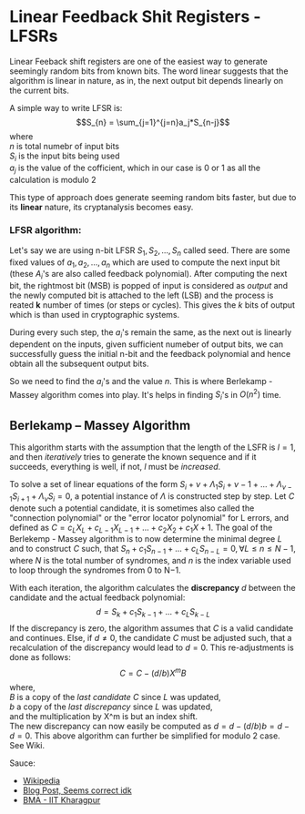 # Linear Feedback Shit Registers - LFSRs
Linear Feeback shift registers are one of the easiest way to generate seemingly random bits from known bits. The word linear suggests that the algorithm is linear in nature, as in, the next output bit depends linearly on the current bits.

A simple way to write LFSR is:\
$$S_{n} = \sum_{j=1}^{j=n}a_j*S_{n-j}$$
where\
$n$ is total numebr of input bits\
$S_i$ is the input bits being used\
$a_j$ is the value of the cofficient, which in our case is 0 or 1 as all the calculation is modulo 2

This type of approach does generate seeming random bits faster, but due to its **linear** nature, its cryptanalysis becomes easy.

### LFSR algorithm:
Let's say we are using n-bit LFSR $S_1, S_2, ..., S_n$ called seed. There are some fixed values of $a_1, a_2,... , a_n$ which are used to compute the next input bit (these $A_i$'s are also called feedback polynomial). After computing the next bit, the rightmost bit (MSB) is popped of input is considered as *output* and the newly computed bit is attached to the left (LSB) and the process is reated **k** number of times (or steps or cycles). This gives the *$k$* bits of output which is than used in cryptographic systems.

During every such step, the $a_i$'s remain the same, as the next out is linearly dependent on the inputs, given sufficient numeber of output bits, we can successfully guess the initial n-bit and the feedback polynomial and hence obtain all the subsequent output bits.

So we need to find the $a_i$'s and the value $n$. This is where Berlekamp - Massey algorithm comes into play. It's helps in finding $S_i$'s in $O(n^2)$ time. 

## Berlekamp – Massey Algorithm
This algorithm starts with the assumption that the length of the LSFR is $l = 1$, and then *iteratively* tries to generate the known sequence and if it succeeds, everything is well, if not, $l$ must be *increased*. 

To solve a set of linear equations of the form $S_i+ν+Λ_1S_i+ ν−1 + ... + Λ_{ν−1}S_{i + 1} + Λ_νS_i=0$, a potential instance of $Λ$ is constructed step by step. Let $C$ denote such a potential candidate, it is sometimes also called the "connection polynomial" or the "error locator polynomial" for L errors, and defined as $C = c_LX_L + c_{L−1}X_{L−1} + ...+ c_2X_2 + c_1X + 1$. The goal of the Berlekemp - Massey algorithm is to now determine the minimal degree $L$ and to construct $C$ such, that $S_n+c_1S_{n−1} + ... + c_LS_{n−L}= 0, \forall L≤n≤N−1$, where $N$ is the total number of syndromes, and $n$ is the index variable used to loop through the syndromes from 0 to N−1.

With each iteration, the algorithm calculates the **discrepancy** $d$ between the candidate and the actual feedback polynomial: 
$$ d = S_k+c_1S_{k−1}+ ... + c_LS_{k−L} $$
If the discrepancy is zero, the algorithm assumes that $C$ is a valid candidate and continues. Else, if $d≠0$, the candidate $C$ must be adjusted such, that a recalculation of the discrepancy would lead to $d = 0$. This re-adjustments is done as follows: 
$$ C= C− (d/b)X^mB $$
where,\
$B$ is a copy of the *last candidate* $C$ since $L$ was updated,\
$b$ a copy of the *last discrepancy* since $L$ was updated,\
and the multiplication by X^m is but an index shift. \
The new discrepancy can now easily be computed as $d = d−(d/b)b = d−d = 0$. This above algorithm can further be simplified for modulo 2 case. See Wiki.

Sauce: 
- [Wikipedia](https://en.wikipedia.org/wiki/Berlekamp%E2%80%93Massey_algorithm)
- [Blog Post, Seems correct idk](https://bell0bytes.eu/linear-feedback-shift-registers/)
- [BMA - IIT Kharagpur](https://cse.iitkgp.ac.in/~debdeep/courses_iitkgp/Crypto/slides/BMA.pdf)